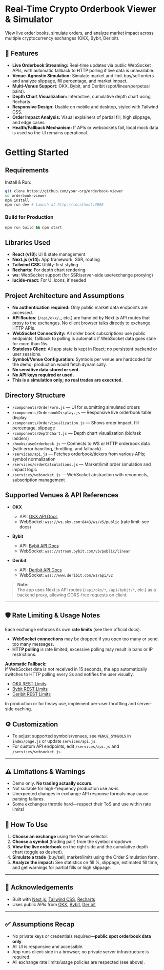 # Real-Time Crypto Orderbook Viewer & Simulator

View live order books, simulate orders, and analyze market impact across multiple cryptocurrency exchanges (OKX, Bybit, Deribit).

## 🚀 Features

- **Live Orderbook Streaming:** Real-time updates via public WebSocket APIs, with automatic fallback to HTTP polling if live data is unavailable.
- **Venue-Agnostic Simulation:** Simulate market and limit buy/sell orders and analyze slippage, fill percentage, and market impact.
- **Multi-Venue Support:** OKX, Bybit, and Deribit (spot/linear/perpetual pairs).
- **Depth Chart Visualization:** Interactive, cumulative depth chart using Recharts.
- **Responsive Design:** Usable on mobile and desktop, styled with Tailwind CSS.
- **Order Impact Analysis:** Visual explainers of partial fill, high slippage, and edge cases.
- **Health/Fallback Mechanism:** If APIs or websockets fail, local mock data is used so the UI remains operational.


# Getting Started
## Requirements
Install & Run:

```bash
git clone https://github.com/your-org/orderbook-viewer
cd orderbook-viewer
npm install
npm run dev # Launch at http://localhost:3000


```
### Build for Production
```bash
npm run build && npm start

```
## Libraries Used

- **React (v18):** UI & state management
- **Next.js (v14):** App framework, SSR, routing
- **Tailwind CSS:** Utility-first styling
- **Recharts:** For depth chart rendering
- **ws:** WebSocket support (for SSR/server-side use/exchange proxying)
- **lucide-react:** For UI icons, if needed

## Project Architecture and Assumptions

- **No authentication required:** Only public market data endpoints are accessed.
- **API Routes:** (`/api/okx/…`, etc.) are handled by Next.js API routes that proxy to the exchanges. No client browser talks directly to exchange HTTP APIs.
- **WebSocket Connectivity:** All order book subscriptions use public endpoints; fallback to polling is automatic if WebSocket data goes stale for more than 15s.
- **Stateless Client:** All app state is kept in React; no persistent backend or user sessions.
- **Symbol/Venue Configuration:** Symbols per venue are hardcoded for the demo; production would fetch dynamically.
- **No sensitive data stored or sent.**
- **No API keys required or used.**
- **This is a simulation only; no real trades are executed.**

## Directory Structure

- `/components/OrderForm.js` — UI for submitting simulated orders
- `/components/OrderbookDisplay.js` — Responsive live orderbook table display
- `/components/OrderVisualization.js` — Shows order impact, fill percentage, slippage
- `/components/DepthChart.js` — Depth chart visualization (bid/ask ladders)
- `/hooks/useOrderbook.js` — Connects to WS or HTTP orderbook data (with error handling, throttling, and fallback)
- `/services/api.js` — Fetches orderbook/tickers from various APIs; symbol normalization
- `/services/orderCalculations.js` — Market/limit order simulation and impact logic
- `/services/websocket.js` — WebSocket abstraction with reconnects, subscription management

## Supported Venues & API References

- **OKX**
  - API: [OKX API Docs](https://www.okx.com/docs-v5/en/)
  - WebSocket: `wss://ws.okx.com:8443/ws/v5/public` (rate limit: see docs)

- **Bybit**
  - API: [Bybit API Docs](https://bybit-exchange.github.io/docs/v5/intro)
  - WebSocket: `wss://stream.bybit.com/v5/public/linear`

- **Deribit**
  - API: [Deribit API Docs](https://docs.deribit.com/)
  - WebSocket: `wss://www.deribit.com/ws/api/v2`
 
> **Note:**  
> The app uses Next.js API routes (`/api/okx/*`, `/api/bybit/*`, etc.) as a backend proxy, allowing CORS-free requests on client.

---

## 🛡️ Rate Limiting & Usage Notes

Each exchange enforces its own **rate limits** (see their official docs).

- **WebSocket connections** may be dropped if you open too many or send too many messages.
- **HTTP polling** is rate limited; excessive polling may result in bans or IP restrictions.

**Automatic Fallback:**  
If WebSocket data is not received in 15 seconds, the app automatically switches to HTTP polling every 3s and notifies the user visually.

- [OKX REST Limits](https://www.okx.com/docs-v5/en/#rest-api-rate-limit)
- [Bybit REST Limits](https://bybit-exchange.github.io/docs/v5/rate-limit)
- [Deribit REST Limits](https://docs.deribit.com/#rate-limits)

In production or for heavy use, implement per-user throttling and server-side caching.

## ⚙️ Customization

- To adjust supported symbols/venues, see `VENUE_SYMBOLS` in `index/page.js` or update `services/api.js`.
- For custom API endpoints, edit `/services/api.js` and `/services/websocket.js`.

---

## ⚠️ Limitations & Warnings

- Demo only. **No trading actually occurs.**
- Not suitable for high-frequency production use as-is.
- Unexpected changes in exchange API response formats may cause parsing failures.
- Some exchanges throttle hard—respect their ToS and use within rate limits!

  
## 🚦 How To Use

1. **Choose an exchange** using the Venue selector.
2. **Choose a symbol** (trading pair) from the symbol dropdown.
3. **View the live orderbook** on the right side and the cumulative depth chart (toggle as desired).
4. **Simulate a trade** (buy/sell, market/limit) using the Order Simulation form.
5. **Analyze the impact:** See statistics on fill %, slippage, estimated fill time, and get warnings for partial fills or high slippage.

---

## 🏅 Acknowledgements

- Built with [Next.js](https://nextjs.org), [Tailwind CSS](https://tailwindcss.com), [Recharts](https://recharts.org)
- Uses public APIs from [OKX](https://www.okx.com), [Bybit](https://www.bybit.com), [Deribit](https://www.deribit.com)

---

## ✅ Assumptions Recap

- No private keys or credentials required—**public spot orderbook data only**.
- All UI is responsive and accessible.
- App runs client-side in a browser; no private server infrastructure is required.
- All exchange rate limits/usage policies are respected (see above).



